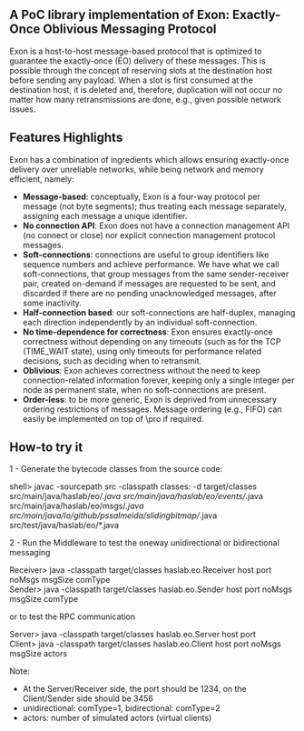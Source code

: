 A PoC library implementation of Exon: Exactly-Once Oblivious Messaging Protocol
---

Exon is a host-to-host message-based protocol that is optimized to guarantee the exactly-once (EO) delivery of these messages. 
This is possible through the concept of reserving slots at the destination host before sending any payload. 
When a slot is first consumed at the destination host, it is deleted and, therefore, 
duplication will not occur no matter how many retransmissions are done, e.g., given possible network issues.


Features Highlights
---

Exon has a combination of ingredients which allows ensuring exactly-once delivery over unreliable networks, while being network and memory efficient, namely:

- **Message-based**: conceptually, Exon is a four-way protocol per message (not byte segments); thus treating each message separately, assigning each message a unique identifier.
- **No connection API**: Exon does not have a connection management API (no connect or close) nor explicit connection management protocol messages.
- **Soft-connections**: connections are useful to group identifiers like sequence numbers and achieve performance. We have what we call soft-connections, that group messages from the same sender-receiver pair, created on-demand if messages are requested to be sent, and discarded if there are no pending unacknowledged messages, after some inactivity.
- **Half-connection based**: our soft-connections are half-duplex, managing each direction independently by an individual soft-connection. 
- **No time-dependence for correctness**: Exon ensures exactly-once correctness without depending on any timeouts (such as for the TCP (TIME_WAIT state), using only timeouts for performance related decisions, such as deciding when to retransmit.
- **Oblivious**: Exon achieves correctness without the need to keep connection-related information forever, keeping only a single integer per node as permanent state, when no soft-connections are present.
- **Order-less**: to be more generic, Exon is deprived from unnecessary ordering restrictions of messages. Message ordering (e.g., FIFO) can easily be implemented on top of \pro if required.


How-to try it
---
1 - Generate the bytecode classes from the source code:

shell> javac -sourcepath src -classpath classes: -d target/classes src/main/java/haslab/eo/*.java src/main/java/haslab/eo/events/*.java src/main/java/haslab/eo/msgs/*.java src/main/java/io/github/pssalmeida/slidingbitmap/*.java src/test/java/haslab/eo/*.java

2 - Run the Middleware to test the oneway unidirectional or bidirectional messaging

Receiver> java -classpath target/classes haslab.eo.Receiver host port noMsgs msgSize comType <br />
Sender>   java -classpath target/classes haslab.eo.Sender host port noMsgs msgSize comType

or to test the RPC communication

Server> java -classpath target/classes haslab.eo.Server host port <br />
Client> java -classpath target/classes haslab.eo.Client host port noMsgs msgSize actors

Note:
- At the Server/Receiver side, the port should be 1234, on the Client/Sender side should be 3456  
- unidirectional: comType=1, bidirectional: comType=2
- actors: number of simulated actors (virtual clients)


